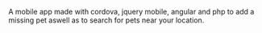 A mobile app made with cordova, jquery mobile, angular and php to add a missing pet aswell as to search for pets near your location.
